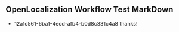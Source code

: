 ## OpenLocalization Workflow Test MarkDown
* 12a1c561-6ba1-4ecd-afb4-b0d8c331c4a8 thanks!

<!--HONumber=Sep16_HO1-->



